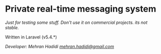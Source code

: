 # Private real-time messaging system
_Just for testing some stuff. Don't use it on commercial projects. its not stable._

Written in Laravel (v5.4.*)

_Developer: Mehran Hadidi <mehran.hadidi@gmail.com>_
